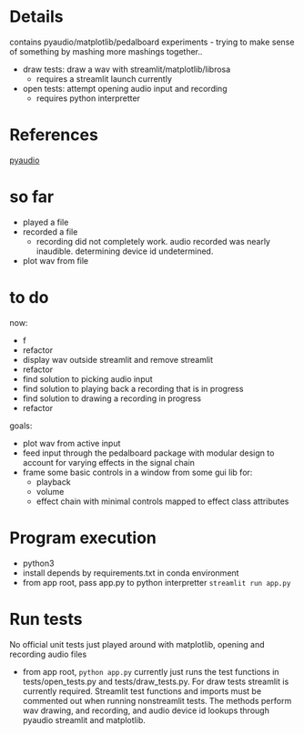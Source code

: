 # Details

contains pyaudio/matplotlib/pedalboard experiments - trying to make sense of something by mashing more mashings together..

- draw tests: draw a wav with streamlit/matplotlib/librosa
  - requires a streamlit launch currently
- open tests: attempt opening audio input and recording
  - requires python interpretter

# References

[pyaudio](https://people.csail.mit.edu/hubert/pyaudio/docs/)

# so far

- played a file
- recorded a file
  - recording did not completely work. audio recorded was nearly inaudible. determining device id undetermined.
- plot wav from file

# to do

now:
- f
- refactor
- display wav outside streamlit and remove streamlit
- refactor
- find solution to picking audio input
- find solution to playing back a recording that is in progress
- find solution to drawing a recording in progress
- refactor

goals:
- plot wav from active input
- feed input through the pedalboard package with modular design to account for varying effects in the signal chain
- frame some basic controls in a window from some gui lib for:
  - playback
  - volume
  - effect chain with minimal controls mapped to effect class attributes

# Program execution

- python3
- install depends by requirements.txt in conda environment
- from app root, pass app.py to python interpretter `streamlit run app.py`

# Run tests
No official unit tests just played around with matplotlib, opening and recording audio files
- from app root, `python app.py` currently just runs the test functions in tests/open_tests.py and tests/draw_tests.py. For draw tests streamlit is currently required. Streamlit test functions and imports must be commented out when running nonstreamlit tests. The methods perform wav drawing, and recording, and audio device id lookups through pyaudio streamlit and matplotlib.
